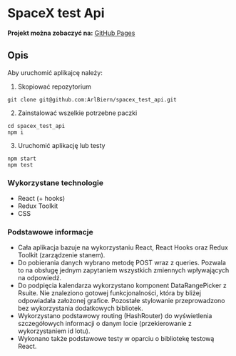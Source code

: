 # SpaceX test Api

**Projekt można zobaczyć na:** [GitHub Pages](https://arlbiern.github.io/spacex_test_api/)

## Opis

Aby uruchomić aplikajcę należy:

1. Skopiować repozytorium

```
git clone git@github.com:ArlBiern/spacex_test_api.git
```

2. Zainstalować wszelkie potrzebne paczki

```
cd spacex_test_api
npm i
```

3. Uruchomić aplikację lub testy

```
npm start
npm test
```

### Wykorzystane technologie

- React (+ hooks)
- Redux Toolkit
- CSS

### Podstawowe informacje

- Cała aplikacja bazuje na wykorzystaniu React, React Hooks oraz Redux Toolkit (zarządzenie stanem).
- Do pobierania danych wybrano metodę POST wraz z queries. Pozwala to na obsługę jednym zapytaniem wszystkich zmiennych wpływających na odpowiedź.
- Do podpięcia kalendarza wykorzystano komponent DataRangePicker z Rsuite. Nie znaleziono gotowej funkcjonalności, która by bliżej odpowiadała założonej grafice. Pozostałe stylowanie przeprowadzono bez wykorzystania dodatkowych bibliotek.
- Wykorzystano podstawowy routing (HashRouter) do wyświetlenia szczegółowych informacji o danym locie (przekierowanie z wykorzystaniem id lotu).
- Wykonano także podstawowe testy w oparciu o bibliotekę testową React.
